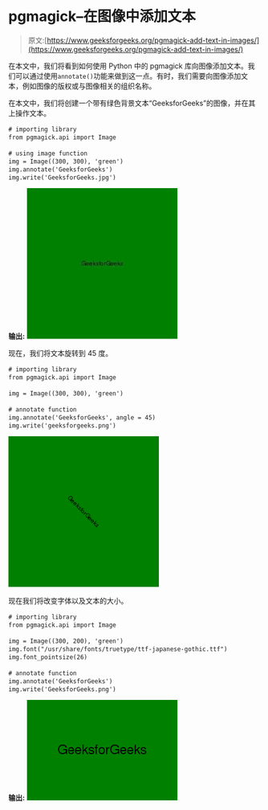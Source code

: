 # pgmagick–在图像中添加文本

> 原文:[https://www.geeksforgeeks.org/pgmagick-add-text-in-images/](https://www.geeksforgeeks.org/pgmagick-add-text-in-images/)

在本文中，我们将看到如何使用 Python 中的 pgmagick 库向图像添加文本。我们可以通过使用`annotate()`功能来做到这一点。有时，我们需要向图像添加文本，例如图像的版权或与图像相关的组织名称。

在本文中，我们将创建一个带有绿色背景文本“GeeksforGeeks”的图像，并在其上操作文本。

```
# importing library
from pgmagick.api import Image

# using image function
img = Image((300, 300), 'green')
img.annotate('GeeksforGeeks')
img.write('GeeksforGeeks.jpg')
```

**输出:**
![](img/b13658110af6a657aac42a04af396ac4.png)

现在，我们将文本旋转到 45 度。

```
# importing library
from pgmagick.api import Image

img = Image((300, 300), 'green')

# annotate function 
img.annotate('GeeksforGeeks', angle = 45)
img.write('geeksforgeeks.png')
```

![](img/f431cf4a6ca9a96460b57c79fd5973d9.png)

现在我们将改变字体以及文本的大小。

```
# importing library
from pgmagick.api import Image

img = Image((300, 200), 'green')
img.font("/usr/share/fonts/truetype/ttf-japanese-gothic.ttf")
img.font_pointsize(26)

# annotate function 
img.annotate('GeeksforGeeks')
img.write('GeeksforGeeks.png')
```

**输出:**
![](img/9242d501fd1d6633292a201332ef3c82.png)